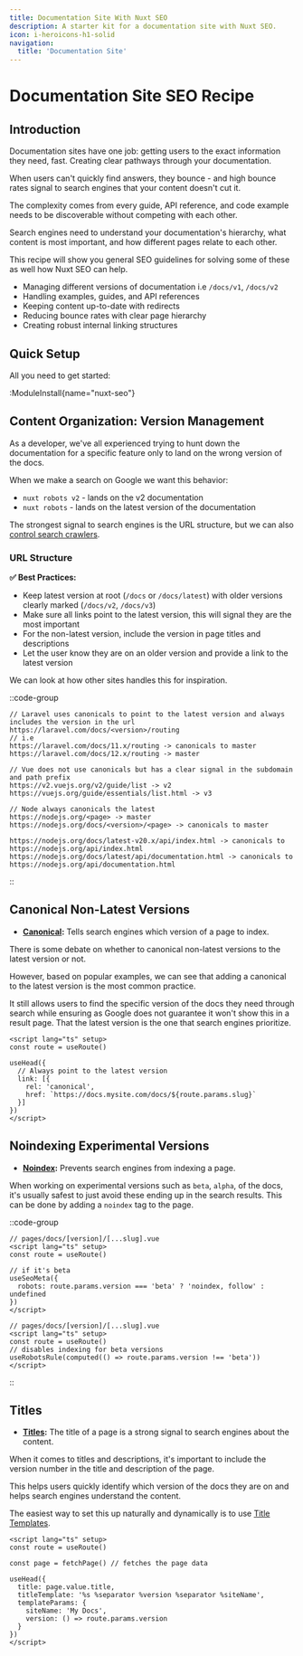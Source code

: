 ```yaml
---
title: Documentation Site With Nuxt SEO
description: A starter kit for a documentation site with Nuxt SEO.
icon: i-heroicons-h1-solid
navigation:
  title: 'Documentation Site'
---
```


# Documentation Site SEO Recipe

## Introduction

Documentation sites have one job: getting users to the exact information they need, fast. Creating clear pathways through your documentation.

When users can't quickly find answers, they bounce - and high bounce rates signal to search engines that your content doesn't cut it.

The complexity comes from every guide, API reference, and code example needs to be discoverable without competing with each other.

Search engines need to understand your documentation's hierarchy, what content is most important, and how different pages relate to each other.

This recipe will show you general SEO guidelines for solving some of these as well how Nuxt SEO can help.

- Managing different versions of documentation i.e `/docs/v1`, `/docs/v2`
- Handling examples, guides, and API references
- Keeping content up-to-date with redirects
- Reducing bounce rates with clear page hierarchy
- Creating robust internal linking structures

## Quick Setup

All you need to get started:

:ModuleInstall{name="nuxt-seo"}

## Content Organization: Version Management

As a developer, we've all experienced trying to hunt down the documentation for a specific feature only to land on the wrong
version of the docs.

When we make a search on Google we want this behavior:
- `nuxt robots v2` - lands on the v2 documentation
- `nuxt robots` - lands on the latest version of the documentation

The strongest signal to search engines is the URL structure, but we can also [control search crawlers](/learn/controlling-crawlers).

### URL Structure

**✅ Best Practices:**

- Keep latest version at root (`/docs` or `/docs/latest`) with older versions clearly marked (`/docs/v2`, `/docs/v3`)
- Make sure all links point to the latest version, this will signal they are the most important
- For the non-latest version, include the version in page titles and descriptions
- Let the user know they are on an older version and provide a link to the latest version

We can look at how other sites handles this for inspiration.

::code-group

```dir [Laravel]
// Laravel uses canonicals to point to the latest version and always includes the version in the url
https://laravel.com/docs/<version>/routing
// i.e
https://laravel.com/docs/11.x/routing -> canonicals to master
https://laravel.com/docs/12.x/routing -> master
```

```dir [Vue]
// Vue does not use canonicals but has a clear signal in the subdomain and path prefix
https://v2.vuejs.org/v2/guide/list -> v2
https://vuejs.org/guide/essentials/list.html -> v3
```

```dir [Node]
// Node always canonicals the latest
https://nodejs.org/<page> -> master
https://nodejs.org/docs/<version>/<page> -> canonicals to master

https://nodejs.org/docs/latest-v20.x/api/index.html -> canonicals to https://nodejs.org/api/index.html
https://nodejs.org/docs/latest/api/documentation.html -> canonicals to https://nodejs.org/api/documentation.html
```

::

## Canonical Non-Latest Versions

- **[Canonical](/learn/controlling-crawlers/canonical-urls):** Tells search engines which version of a page to index.

There is some debate on whether to canonical non-latest versions to the latest version or not.

However, based on popular examples, we can see that adding a canonical to the latest version is the most common practice.

It still allows users to find the specific version of the docs they need through search while ensuring as Google does not
guarantee it won't show this in a result page. That the latest version is the one that search engines prioritize.

```vue [pages/docs/[version]/[...slug].vue]
<script lang="ts" setup>
const route = useRoute()

useHead({
  // Always point to the latest version
  link: [{
    rel: 'canonical',
    href: `https://docs.mysite.com/docs/${route.params.slug}`
  }]
})
</script>
```

## Noindexing Experimental Versions

- **[Noindex](/learn/controlling-crawlers/meta-tags):** Prevents search engines from indexing a page.

When working on experimental versions such as `beta`, `alpha`, of the docs, it's usually safest to just avoid these ending up in the
search results. This can be done by adding a `noindex` tag to the page.

::code-group

```vue [Vue / Nuxt]
// pages/docs/[version]/[...slug].vue
<script lang="ts" setup>
const route = useRoute()

// if it's beta
useSeoMeta({
  robots: route.params.version === 'beta' ? 'noindex, follow' : undefined
})
</script>
```

```vue [Nuxt Robots]
// pages/docs/[version]/[...slug].vue
<script lang="ts" setup>
const route = useRoute()
// disables indexing for beta versions
useRobotsRule(computed(() => route.params.version !== 'beta'))
</script>
```

::

## Titles

- **[Titles](/learn/mastering-page-titles):** The title of a page is a strong signal to search engines about the content.

When it comes to titles and descriptions, it's important to include the version number in the title and description of the page.

This helps users quickly identify which version of the docs they are on and helps search engines understand the content.

The easiest way to set this up naturally and dynamically is to use [Title Templates](/learn/mastering-page-titles#template-params).

```vue [pages/docs/[version]/[...slug].vue]
<script lang="ts" setup>
const route = useRoute()

const page = fetchPage() // fetches the page data

useHead({
  title: page.value.title,
  titleTemplate: '%s %separator %version %separator %siteName',
  templateParams: {
    siteName: 'My Docs',
    version: () => route.params.version
  }
})
</script>
```
